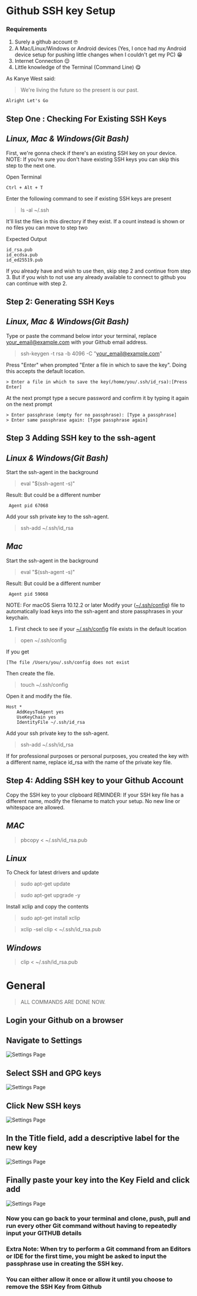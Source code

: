 # Github SSH key Setup

### Requirements

1. Surely a github account :nerd_face:
2. A Mac/Linux/Windows or Android devices (Yes, I once had my Android device setup for pushing little changes when I couldn't get my PC) :grin:
3. Internet Connection :relieved:
4. Little knowledge of the Terminal (Command Line) :yum:

As Kanye West said:

> We're living the future so
> the present is our past.

```
Alright Let's Go
```

## Step One : Checking For Existing SSH Keys

## _Linux, Mac & Windows(Git Bash)_

First, we're gonna check if there's an existing SSH key on your device.
NOTE: If you're sure you don't have existing SSH keys you can skip this step to the next one.

Open Terminal

    Ctrl + Alt + T

Enter the following command to see if existing SSH keys are present

> ls -al ~/.ssh

It'll list the files in this directory if they exist.
If a count instead is shown or no files you can move to step two

Expected Output

    id_rsa.pub
    id_ecdsa.pub
    id_ed25519.pub

If you already have and wish to use then, skip step 2 and continue from step 3. But if you wish to not use any already available to connect to github you can continue with step 2.

## Step 2: Generating SSH Keys

## _Linux, Mac & Windows(Git Bash)_

Type or paste the command below intor your terminal, replace your_email@example.com with your Github email address.

> ssh-keygen -t rsa -b 4096 -C "your_email@example.com"

Press "Enter" when prompted "Enter a file in which to save the key".
Doing this accepts the default location.

    > Enter a file in which to save the key(/home/you/.ssh/id_rsa):[Press Enter]

At the next prompt type a secure password and confirm it by typing it again on the next prompt

    > Enter passphrase (empty for no passphrase): [Type a passphrase]
    > Enter same passphrase again: [Type passphrase again]

## Step 3 Adding SSH key to the ssh-agent

## _Linux & Windows(Git Bash)_

Start the ssh-agent in the background

> eval "\$(ssh-agent -s)"

Result: But could be a different number

     Agent pid 67068

Add your ssh private key to the ssh-agent.

> ssh-add ~/.ssh/id_rsa

## _Mac_

Start the ssh-agent in the background

> eval "\$(ssh-agent -s)"

Result: But could be a different number

     Agent pid 59068

NOTE: For macOS Sierra 10.12.2 or later
Modify your ([~/.ssh/config]()) file to automatically load keys into the ssh-agent and store passphrases in your keychain.

1. First check to see if your [~/.ssh/config]() file exists in the default location

> open ~/.ssh/config

If you get

    [The file /Users/you/.ssh/config does not exist

Then create the file.

> touch ~/.ssh/config

Open it and modify the file.

    Host *
        AddKeysToAgent yes
        UseKeyChain yes
        IdentityFile ~/.ssh/id_rsa

Add your ssh private key to the ssh-agent.

> ssh-add ~/.ssh/id_rsa

If for professional purposes or personal purposes, you created the key with a different name, replace id_rsa with the name of the private key file.

## Step 4: Adding SSH key to your Github Account

Copy the SSH key to your clipboard
REMINDER: If your SSH key file has a different name, modify the filename to match your setup. No new line or whitespace are allowed.

## _MAC_

> pbcopy < ~/.ssh/id_rsa.pub

## _Linux_

To Check for latest drivers and update

> sudo apt-get update

> sudo apt-get upgrade -y

Install xclip and copy the contents

> sudo apt-get install xclip

> xclip -sel clip < ~/.ssh/id_rsa.pub

## _Windows_

> clip < ~/.ssh/id_rsa.pub

# General

> ALL COMMANDS ARE DONE NOW.

## Login your Github on a browser

## Navigate to Settings

![Settings Page](./assets/img/Settings.png)

## Select SSH and GPG keys

![Settings Page](./assets/img/sshandgpg.png)

## Click New SSH keys

![Settings Page](./assets/img/addkey.png)

## In the Title field, add a descriptive label for the new key

![Settings Page](./assets/img/title.png)

## Finally paste your key into the Key Field and click add

![Settings Page](./assets/img/keyandsave.png)

### Now you can go back to your terminal and clone, push, pull and run every other Git command without having to repeatedly input your GITHUB details

### Extra Note: When try to perform a Git command from an Editors or IDE for the first time, you might be asked to input the passphrase use in creating the SSH key.

### You can either allow it once or allow it until you choose to remove the SSH Key from Github
